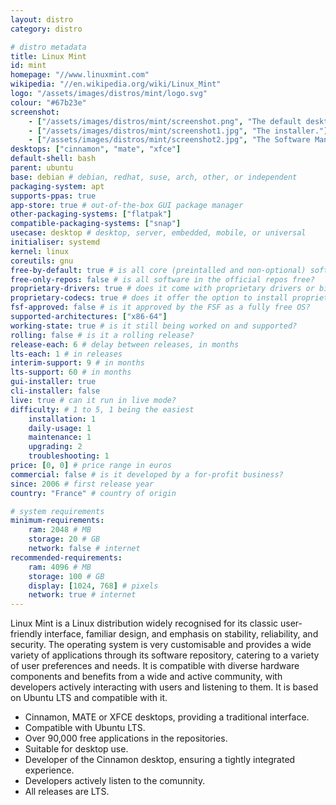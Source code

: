 ```yaml
---
layout: distro
category: distro

# distro metadata
title: Linux Mint
id: mint
homepage: "//www.linuxmint.com"
wikipedia: "//en.wikipedia.org/wiki/Linux_Mint"
logo: "/assets/images/distros/mint/logo.svg"
colour: "#67b23e"
screenshot:
    - ["/assets/images/distros/mint/screenshot.png", "The default desktop interface."]
    - ["/assets/images/distros/mint/screenshot1.jpg", "The installer."]
    - ["/assets/images/distros/mint/screenshot2.jpg", "The Software Manager, a graphical installer."]
desktops: ["cinnamon", "mate", "xfce"]
default-shell: bash
parent: ubuntu
base: debian # debian, redhat, suse, arch, other, or independent
packaging-system: apt
supports-ppas: true
app-store: true # out-of-the-box GUI package manager
other-packaging-systems: ["flatpak"]
compatible-packaging-systems: ["snap"]
usecase: desktop # desktop, server, embedded, mobile, or universal
initialiser: systemd
kernel: linux
coreutils: gnu
free-by-default: true # is all core (preintalled and non-optional) software free?
free-only-repos: false # is all software in the official repos free?
proprietary-drivers: true # does it come with proprietary drivers or binary blobs?
proprietary-codecs: true # does it offer the option to install proprietary media codecs?
fsf-approved: false # is it approved by the FSF as a fully free OS?
supported-architectures: ["x86-64"]
working-state: true # is it still being worked on and supported?
rolling: false # is it a rolling release?
release-each: 6 # delay between releases, in months
lts-each: 1 # in releases
interim-support: 9 # in months
lts-support: 60 # in months
gui-installer: true
cli-installer: false
live: true # can it run in live mode?
difficulty: # 1 to 5, 1 being the easiest
    installation: 1
    daily-usage: 1
    maintenance: 1
    upgrading: 2
    troubleshooting: 1
price: [0, 0] # price range in euros
commercial: false # is it developed by a for-profit business?
since: 2006 # first release year
country: "France" # country of origin

# system requirements
minimum-requirements:
    ram: 2048 # MB
    storage: 20 # GB
    network: false # internet
recommended-requirements:
    ram: 4096 # MB
    storage: 100 # GB
    display: [1024, 768] # pixels
    network: true # internet
---
```


Linux Mint is a Linux distribution widely recognised for its classic user-friendly interface, familiar design, and emphasis on stability, reliability, and security. The operating system is very customisable and provides a wide variety of applications through its software repository, catering to a variety of user preferences and needs. It is compatible with diverse hardware components and benefits from a wide and active community, with developers actively interacting with users and listening to them. It is based on Ubuntu LTS and compatible with it.

<!--more-->

* Cinnamon, MATE or XFCE desktops, providing a traditional interface.
* Compatible with Ubuntu LTS.
* Over 90,000 free applications in the repositories.
* Suitable for desktop use.
* Developer of the Cinnamon desktop, ensuring a tightly integrated experience.
* Developers actively listen to the comunnity.
* All releases are LTS.